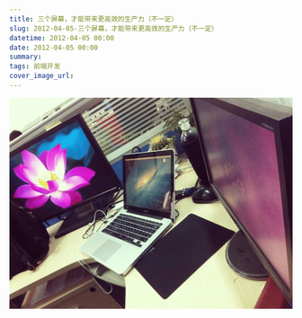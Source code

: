```yaml
---
title: 三个屏幕，才能带来更高效的生产力（不一定）
slug: 2012-04-05-三个屏幕，才能带来更高效的生产力（不一定）
datetime: 2012-04-05 00:00
date: 2012-04-05 00:00
summary: 
tags: 前端开发
cover_image_url: 
---
```

![07771-08o5hqrfak1h.png](../assets/2019/09/1747751889.png)